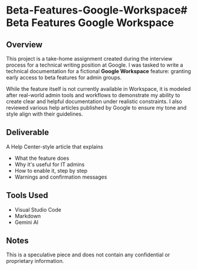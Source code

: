 # Beta-Features-Google-Workspace# Beta Features Google Workspace

## Overview

This project is a take-home assignment created during the interview process for a technical writing position at Google. I was tasked to write a technical documentation for a fictional **Google Workspace** feature: granting early access to beta features for admin groups.

While the feature itself is not currently available in Workspace, it is modeled after real-world admin tools and workflows to demonstrate my ability to create clear and helpful documentation under realistic constraints. I also reviewed various help articles published by Google to ensure my tone and style align with their guidelines.

## Deliverable

A Help Center-style article that explains

- What the feature does
- Why it's useful for IT admins
- How to enable it, step by step
- Warnings and confirmation messages

## Tools Used

- Visual Studio Code
- Markdown
- Gemini AI

## Notes

This is a speculative piece and does not contain any confidential or proprietary information.
